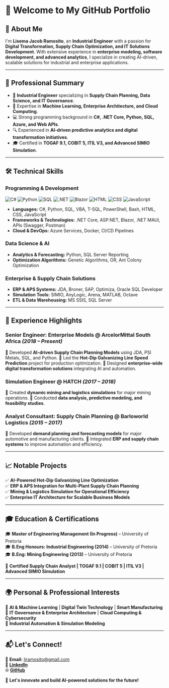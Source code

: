 # 🚀 Welcome to My GitHub Portfolio

## 👋 About Me
I'm **Lisema Jacob Ramosito**, an **Industrial Engineer** with a passion for **Digital Transformation, Supply Chain Optimization, and IT Solutions Development**. With extensive experience in **enterprise modeling, software development, and advanced analytics**, I specialize in creating AI-driven, scalable solutions for industrial and enterprise applications.

---

## 📌 Professional Summary
- 🎯 **Industrial Engineer** specializing in **Supply Chain Planning, Data Science, and IT Governance**.
- 🧠 Expertise in **Machine Learning, Enterprise Architecture, and Cloud Computing**.
- 💻 Strong programming background in **C#, .NET Core, Python, SQL, Azure, and Web APIs**.
- 🔍 Experienced in **AI-driven predictive analytics and digital transformation initiatives**.
- 🎓 Certified in **TOGAF 9.1, COBIT 5, ITIL V3, and Advanced SIMIO Simulation**.

---

## 🛠️ Technical Skills
### **Programming & Development**
![C#](https://img.shields.io/badge/C%23-239120?style=flat&logo=c-sharp&logoColor=white) ![Python](https://img.shields.io/badge/Python-3776AB?style=flat&logo=python&logoColor=white) ![SQL](https://img.shields.io/badge/SQL-CC2927?style=flat&logo=microsoft-sql-server&logoColor=white) ![.NET](https://img.shields.io/badge/.NET-512BD4?style=flat&logo=.net&logoColor=white) ![Blazor](https://img.shields.io/badge/Blazor-512BD4?style=flat&logo=blazor&logoColor=white) ![HTML](https://img.shields.io/badge/HTML-E34F26?style=flat&logo=html5&logoColor=white)
![CSS](https://img.shields.io/badge/CSS-1572B6?style=flat&logo=css3&logoColor=white)
![JavaScript](https://img.shields.io/badge/JavaScript-F7DF1E?style=flat&logo=javascript&logoColor=black)


- **Languages:** C#, Python, SQL, VBA, T-SQL, PowerShell, Bash, HTML, CSS, JavaScript
- **Frameworks & Technologies:** .NET Core, ASP.NET, Blazor, .NET MAUI, APIs (Swagger, Postman)
- **Cloud & DevOps:** Azure Services, Docker, CI/CD Pipelines

### **Data Science & AI**
- **Analytics & Forecasting:** Python, SQL Server Reporting
- **Optimization Algorithms:** Genetic Algorithms, OR, Ant Colony Optimization

### **Enterprise & Supply Chain Solutions**
- **ERP & APS Systems:** JDA, Broner, SAP, Optimiza, Oracle SQL Developer
- **Simulation Tools:** SIMIO, AnyLogic, Arena, MATLAB, Octave
- **ETL & Data Warehousing:** MS SSIS, SQL Server

---

## 💼 Experience Highlights
### **Senior Engineer: Enterprise Models** @ ArcelorMittal South Africa *(2018 – Present)*
🔹 Developed **AI-driven Supply Chain Planning Models** using JDA, PSI Metals, SQL, and Python.
🔹 Led the **Hot-Dip Galvanizing Line Speed Prediction** project for production optimization.
🔹 Designed **enterprise-wide digital transformation solutions** integrating AI and automation.

### **Simulation Engineer** @ HATCH *(2017 – 2018)*
🔹 Created **dynamic mining and logistics simulations** for major mining operations.
🔹 Conducted **data analysis, predictive modeling, and feasibility studies**.

### **Analyst Consultant: Supply Chain Planning** @ Barloworld Logistics *(2015 – 2017)*
🔹 Developed **demand planning and forecasting models** for major automotive and manufacturing clients.
🔹 Integrated **ERP and supply chain systems** to improve automation and efficiency.

---

## 📈 Notable Projects
✅ **AI-Powered Hot-Dip Galvanizing Line Optimization**  
✅ **ERP & APS Integration for Multi-Plant Supply Chain Planning**  
✅ **Mining & Logistics Simulation for Operational Efficiency**  
✅ **Enterprise IT Architecture for Scalable Business Models**  

---

## 🎓 Education & Certifications
🎓 **Master of Engineering Management (In Progress)** – University of Pretoria  
🎓 **B.Eng Honours: Industrial Engineering (2014)** – University of Pretoria  
🎓 **B.Eng: Mining Engineering (2013)** – University of Pretoria  

📜 **Certified Supply Chain Analyst | TOGAF 9.1 | COBIT 5 | ITIL V3 | Advanced SIMIO Simulation**

---

## 🌍 Personal & Professional Interests
🔹 **AI & Machine Learning** | **Digital Twin Technology** | **Smart Manufacturing**  
🔹 **IT Governance & Enterprise Architecture** | **Cloud Computing & Cybersecurity**  
🔹 **Industrial Automation & Simulation Modeling**  

---

## 📬 Let's Connect!
📧 **Email:** ljramosito@gmail.com  
🔗 **[LinkedIn](https://www.linkedin.com/in/your-profile)**  
🌐 **[GitHub](https://github.com/yourgithubprofile)**  

🚀 **Let's innovate and build AI-powered solutions for the future!**

